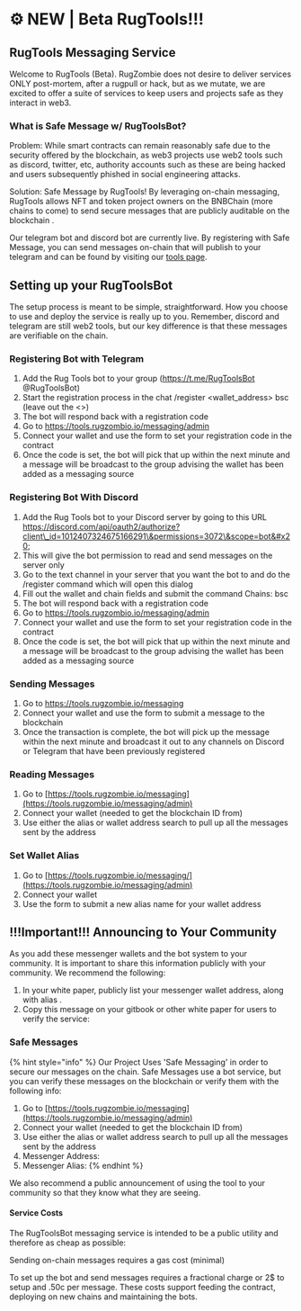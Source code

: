 # ⚙ NEW | Beta RugTools!!!

## RugTools Messaging Service

Welcome to RugTools (Beta). RugZombie does not desire to deliver services ONLY post-mortem, after a rugpull or hack, but as we mutate, we are excited to offer a suite of services to keep users and projects safe as they interact in web3.

### What is Safe Message w/ RugToolsBot?

Problem: While smart contracts can remain reasonably safe due to the security offered by the blockchain, as web3 projects use web2 tools such as discord, twitter, etc, authority accounts such as these are being hacked and users subsequently phished in social engineering attacks.&#x20;

Solution: Safe Message by RugTools! By leveraging on-chain messaging, RugTools allows NFT and token project owners on the BNBChain (more chains to come) to send secure messages that are publicly auditable on the blockchain .

Our telegram bot and discord bot are currently live. By registering with Safe Message, you can send messages on-chain that will publish to your telegram and can be found by visiting our [tools page](https://tools.rugzombie.io/messaging/admin).&#x20;

## Setting up your RugToolsBot

The setup process is meant to be simple, straightforward. How you choose to use and deploy the service is really up to you. Remember, discord and telegram are still web2 tools, but our key difference is that these messages are verifiable on the chain.&#x20;



### Registering Bot with Telegram

1. Add the Rug Tools bot to your group (https://t.me/RugToolsBot @RugToolsBot)&#x20;
2. Start the registration process in the chat /register \<wallet\_address> bsc (leave out the <>)
3. The bot will respond back with a registration code&#x20;
4. Go to [https://tools.rugzombio.io/messaging/admin ](https://tools.rugzombie.io/messaging/admin)
5. Connect your wallet and use the form to set your registration code in the contract&#x20;
6. Once the code is set, the bot will pick that up within the next minute and a message will be broadcast to the group advising the wallet has been added as a messaging source

### Registering Bot With Discord&#x20;

1. Add the Rug Tools bot to your Discord server by going to this URL https://discord.com/api/oauth2/authorize?client\_id=1012407324675166291\&permissions=3072\&scope=bot&#x20;
2. This will give the bot permission to read and send messages on the server only&#x20;
3. Go to the text channel in your server that you want the bot to and do the /register command which will open this dialog
4. Fill out the wallet and chain fields and submit the command Chains: bsc&#x20;
5. The bot will respond back with a registration code&#x20;
6. Go to [https://tools.rugzombio.io/messaging/admin ](https://tools.rugzombie.io/messaging/admin)
7. Connect your wallet and use the form to set your registration code in the contract
8. &#x20;Once the code is set, the bot will pick that up within the next minute and a message will be broadcast to the group advising the wallet has been added as a messaging source

### Sending Messages&#x20;

1. Go to [https://tools.rugzombie.io/messaging ](https://tools.rugzombie.io/messaging/admin)
2. Connect your wallet and use the form to submit a message to the blockchain&#x20;
3. Once the transaction is complete, the bot will pick up the message within the next minute and broadcast it out to any channels on Discord or Telegram that have been previously registered

### Reading Messages

1. Go to [https://tools.rugzombie.io/messaging](https://tools.rugzombie.io/messaging/admin)
2. Connect your wallet (needed to get the blockchain ID from)&#x20;
3. Use either the alias or wallet address search to pull up all the messages sent by the address

### Set Wallet Alias&#x20;

1. Go to [https://tools.rugzombie.io/messaging/](https://tools.rugzombie.io/messaging/admin)
2. Connect your wallet&#x20;
3. Use the form to submit a new alias name for your wallet address

## !!!Important!!! Announcing to Your Community

As you add these messenger wallets and the bot system to your community. It is important to share this information publicly with your community. We recommend the following:

1. In your white paper, publicly list your messenger wallet address, along with alias .
2. Copy this message on your gitbook or other white paper for users to verify the service:&#x20;

### Safe Messages

{% hint style="info" %}
Our Project Uses 'Safe Messaging' in order to secure our messages on the chain. Safe Messages use a bot service, but you can verify these messages on the blockchain or verify them with the following info:

1. Go to [https://tools.rugzombie.io/messaging](https://tools.rugzombie.io/messaging/admin)
2. Connect your wallet (needed to get the blockchain ID from)&#x20;
3. Use either the alias or wallet address search to pull up all the messages sent by the address
4. Messenger Address:&#x20;
5. Messenger Alias:&#x20;
{% endhint %}

We also recommend a public announcement of using the tool to your community so that they know what they are seeing.&#x20;

#### Service Costs

The RugToolsBot messaging service is intended to be a public utility and therefore as cheap as possible:

Sending on-chain messages requires a gas cost (minimal)&#x20;

To set up the bot and send messages requires a fractional charge or 2$ to setup and .50c per message. These costs support feeding the contract, deploying on new chains and maintaining the bots.&#x20;
